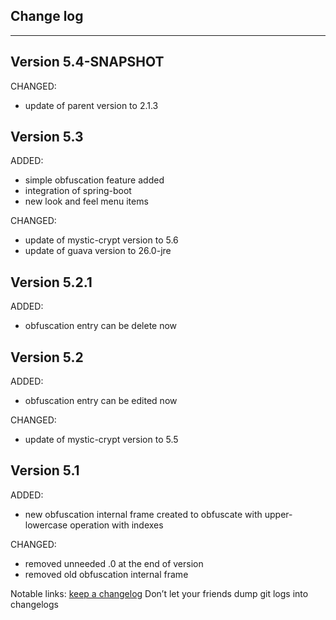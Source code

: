 ## Change log
----------------------

Version 5.4-SNAPSHOT
-------------

CHANGED:

- update of parent version to 2.1.3

Version 5.3
-------------

ADDED:

- simple obfuscation feature added
- integration of spring-boot
- new look and feel menu items


CHANGED:

- update of mystic-crypt version to 5.6
- update of guava version to 26.0-jre

Version 5.2.1
-------------

ADDED:

- obfuscation entry can be delete now

Version 5.2
-------------

ADDED:
 
- obfuscation entry can be edited now

CHANGED:

- update of mystic-crypt version to 5.5

Version 5.1
-------------

ADDED:
 
- new obfuscation internal frame created to obfuscate with upper- lowercase operation with indexes 

CHANGED:

- removed unneeded .0 at the end of version
- removed old obfuscation internal frame


Notable links:
[keep a changelog](http://keepachangelog.com/en/1.0.0/) Don’t let your friends dump git logs into changelogs
